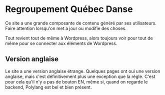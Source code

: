 # Regroupement Québec Danse
 
Ce site a une grande composante de contenu généré par ses  utilisateurs. Faire attention lorsqu'on met a jour ou modifie des choses.
 
Tout revient tout de même à Wordpress, alors toujours voir pour tout de même pour se connecter aux éléments de Wordpress.
 
## Version anglaise
Le site a une version anglaise étrange. Quelques pages ont oui une version anglaise, mais c'est définitivement plus une exception que la règle. C'est pour cela qu'il n'y a pas de bouton EN, même si, quand on regarde le backend, Polylang est bel et bien présent.
 

